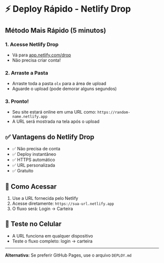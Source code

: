 # ⚡ Deploy Rápido - Netlify Drop

## Método Mais Rápido (5 minutos)

### 1. Acesse Netlify Drop
- Vá para [app.netlify.com/drop](https://app.netlify.com/drop)
- Não precisa criar conta!

### 2. Arraste a Pasta
- Arraste toda a pasta `olx` para a área de upload
- Aguarde o upload (pode demorar alguns segundos)

### 3. Pronto!
- Seu site estará online em uma URL como: `https://random-name.netlify.app`
- A URL será mostrada na tela após o upload

## ✅ Vantagens do Netlify Drop
- ✅ Não precisa de conta
- ✅ Deploy instantâneo
- ✅ HTTPS automático
- ✅ URL personalizada
- ✅ Gratuito

## 🔗 Como Acessar
1. Use a URL fornecida pelo Netlify
2. Acesse diretamente: `https://sua-url.netlify.app`
3. O fluxo será: Login → Carteira

## 📱 Teste no Celular
- A URL funciona em qualquer dispositivo
- Teste o fluxo completo: login → carteira

---
**Alternativa:** Se preferir GitHub Pages, use o arquivo `DEPLOY.md` 
